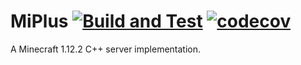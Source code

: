 # MiPlus [![Build and Test](https://github.com/Dexutar/Miplus/actions/workflows/main.yml/badge.svg?branch=master)](https://github.com/Dexutar/Miplus/actions/workflows/build.yml) [![codecov](https://codecov.io/gh/Dexutar/MiPlus/branch/master/graph/badge.svg?token=23WQLWVRIG)](https://codecov.io/gh/Dexutar/MiPlus)
A Minecraft 1.12.2 C++ server implementation.
